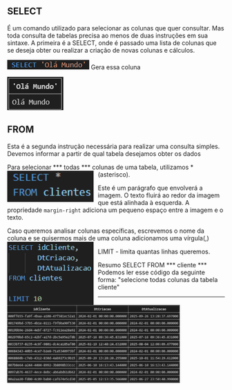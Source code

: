 ## SELECT ##
É um comando utilizado para selecionar as colunas que quer consultar.
Mas toda consulta de tabelas precisa ao menos de duas instruções em sua sintaxe. A primeira é a SELECT, onde é passado uma lista de colunas que se deseja obter ou realizar a criação de novas colunas e cálculos.

![comando select](image.png)
Gera essa coluna

![coluna](image-1.png)

## FROM ##
Esta é a segunda instrução necessária para realizar uma consulta simples. Devemos informar a partir de qual tabela desejamos obter os dados

Para selecionar *** todas *** colunas de uma tabela, utilizamos *(asterisco).
<img src="image-2.png" alt="comando asterisco" style="float: left; margin-right: 10px;" width="200"/>

Este é um parágrafo que envolverá a imagem. O texto fluirá ao redor da imagem que está alinhada à esquerda. A propriedade `margin-right` adiciona um pequeno espaço entre a imagem e o texto.

Caso queremos analisar colunas específicas, escrevemos o nome da coluna e se quisermos mais de uma coluna adicionamos uma vírgula(,)
<img src="image-3.png" alt="comando select e from" style="float: left; margin-right: 10px;" width="200"/>

<img src="image-4.png" alt="tabela" style="float: left; margin-right: 10px;" width="400"/>

LIMIT - limita quantas linhas queremos.

Resumo
SELECT
FROM *** cliente ***
Podemos ler esse código da seguinte forma:
"selecione todas colunas da tabela cliente"
***